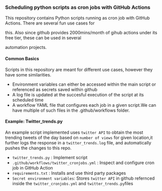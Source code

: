 ### Scheduling python scripts as cron jobs with GitHub Actions


This repository contains Python scripts running as cron job with GitHub Actions. There are several fun use cases for 

this. Also since github provides 2000mins/month of gihub actions under its free tier, these can be used in several 

automation projects.


#### Common Basics
Scripts in this repository are meant for different use cases, however they have some similarities.

* Environment variables can either be accessed within the main script or referenced as secrets saved within github
* A log file is updated at the succesful execution of the script at its scheduled time
* A workflow YAML file that configures each job in a given script.We can have multiple of such files in the .github/workflows folder. 


#### Example: Twitter_trends.py

An example script implemented uses `twitter API` to obtain the most trending tweets of the day based on `number of views` for given location,it further logs the response in a `twitter_trends.log` file, and automatically pushes the changes to this repo.

-  `twitter_trends.py` : Implement script 
- `.github/workflows/twitter_cronjobs.yml` : Inspect and configure cron job in GitHub Action 
-  `requirements.txt` : Installs and use third party packages
- `Secret environment variables`: Stores `twitter API`  in github refernced inside the `twitter_cronjobs.yml` and `twitter_trends.py`files

